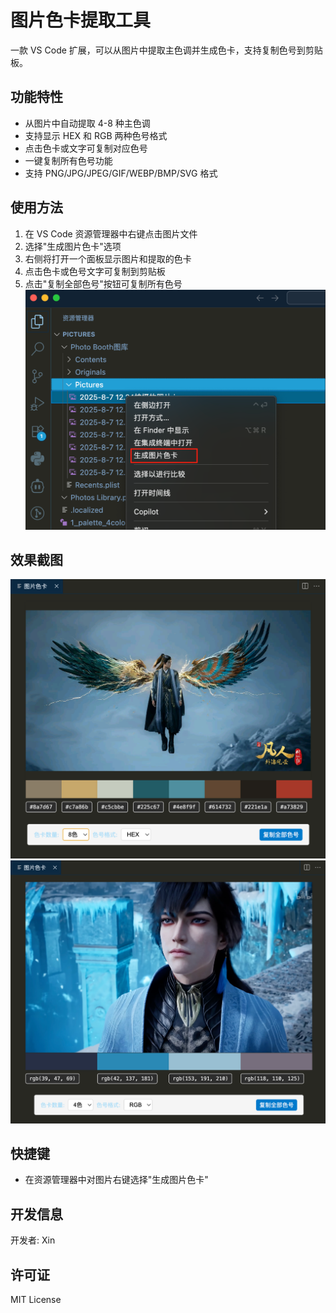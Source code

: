 # 图片色卡提取工具

一款 VS Code 扩展，可以从图片中提取主色调并生成色卡，支持复制色号到剪贴板。

## 功能特性

- 从图片中自动提取 4-8 种主色调
- 支持显示 HEX 和 RGB 两种色号格式
- 点击色卡或文字可复制对应色号
- 一键复制所有色号功能
- 支持 PNG/JPG/JPEG/GIF/WEBP/BMP/SVG 格式

## 使用方法

1. 在 VS Code 资源管理器中右键点击图片文件
2. 选择"生成图片色卡"选项
3. 右侧将打开一个面板显示图片和提取的色卡
4. 点击色卡或色号文字可复制到剪贴板
5. 点击"复制全部色号"按钮可复制所有色号
![alt text](./resources/image-2.png)

## 效果截图
![alt text](./resources/image.png)
![alt text](./resources/image-1.png)
## 快捷键

- 在资源管理器中对图片右键选择"生成图片色卡"

## 开发信息

开发者: Xin

## 许可证

MIT License
